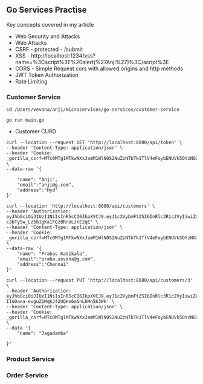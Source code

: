
## Go Services Practise

Key concepts covered in my article 

- Web Security and Attacks
-  Web Attacks
-  CSRF - protected - /submit
-  XSS - http://localhost:1234/xss?name=%3Cscript%3E%20alert(%27Anji%27)%3C/script%3E
-  CORS - Simple Request cors with allowed origins and http methods
-  JWT Token Authorization
-  Rate Limiting

### Customer Service

```
cd /Users/vevana/anji/microservices/go-services/customer-service

go run main.go
```

- Customer CURD


```
curl --location --request GET 'http://localhost:8080/api/token' \
--header 'Content-Type: application/json' \
--header 'Cookie: _gorilla_csrf=MTc0MTg1MTkwNXxJamM1WlN0S2NuZzNTbTk1TlV4eFoybENUVk5OYzNGUGRXODBPSGRKYURWM1NUQXlabFp3VG5KTFNVazlJZ289fHESfvvaFUmnafk1v6M_Kd4dHqmzUmFj8P8SSpL1Gb_u' \
--data-raw '{
     
    "name": "Anji",
    "email":"anji@g.com",
    "address":"Hyd"
}'
```

```
curl --location 'http://localhost:8080/api/customers' \
--header 'Authorization: eyJhbGciOiJIUzI1NiIsInR5cCI6IkpXVCJ9.eyJ1c2VybmFtZSI6InRlc3R1c2VyIiwiZXhwIjoxNzQxOTU2OTgyfQ.24pfR52ZB0n-cJbTySw_Lz5b1gKa1FQzBRroLznE2qE' \
--header 'Content-Type: application/json' \
--header 'Cookie: _gorilla_csrf=MTc0MTg1MTkwNXxJamM1WlN0S2NuZzNTbTk1TlV4eFoybENUVk5OYzNGUGRXODBPSGRKYURWM1NUQXlabFp3VG5KTFNVazlJZ289fHESfvvaFUmnafk1v6M_Kd4dHqmzUmFj8P8SSpL1Gb_u' \
--data-raw '{
    "name": "Prabas Katikala",
    "email":"praba.sevana@g.com",
    "address":"Chennai"
}'
```


```
curl --location --request PUT 'http://localhost:8080/api/customers/3' \
--header 'Authorization: eyJhbGciOiJIUzI1NiIsInR5cCI6IkpXVCJ9.eyJ1c2VybmFtZSI6InRlc3R1c2VyIiwiZXhwIjoxNzQxOTU3NjA0fQ.3cWfV-IIuOaxa-euguZ1MqKJ42UQHv6aSnLbMn5K3Wk' \
--header 'Content-Type: application/json' \
--header 'Cookie: _gorilla_csrf=MTc0MTg1MTkwNXxJamM1WlN0S2NuZzNTbTk1TlV4eFoybENUVk5OYzNGUGRXODBPSGRKYURWM1NUQXlabFp3VG5KTFNVazlJZ289fHESfvvaFUmnafk1v6M_Kd4dHqmzUmFj8P8SSpL1Gb_u' \
--data '{
    "name": "Jagadamba"
     
}'
```

### Product Service


### Order Service